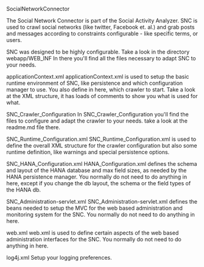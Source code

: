 SocialNetworkConnector

The Social Network Connector is part of the Social Activity Analyzer.
SNC is used to crawl social networks (like twitter, Facebook et. al.) and grab posts and messages according to constraints configurable - like specific terms, or users.

SNC was designed to be highly configurable. Take a look in the directory 
	webapp/WEB_INF
In there you'll find all the files necessary to adapt SNC to your needs. 

applicationContext.xml
applicationContext.xml is used to setup the basic runtime environment of SNC, like persistence and which configuration manager to use. You also define in here, which crawler to start. Take a look at the XML structure, it has loads of comments to show you what is used for what.


SNC_Crawler_Configuration
In SNC_Crawler_Configuration you'll find the files to configure and adapt the crawler to your needs. take a look at the readme.md file there.


SNC_Runtime_Configuration.xml 
SNC_Runtime_Configuration.xml is used to define the overall XML structure for the crawler configuration but also some runtime definition, like warnings and special persistence options.


SNC_HANA_Configuration.xml
HANA_Configuration.xml defines the schema and layout of the HANA database and max field sizes, as needed by the HANA persistence manager. You normally do not need to do anything in here, except if you change the db layout, the schema or the field types of the HANA db.


SNC_Administration-servlet.xml
SNC_Administration-servlet.xml defines the beans needed to setup the MVC for the web based administration and monitoring system for the SNC. You normally do not need to do anything in here.


web.xml
web.xml is used to define certain aspects of the web based administration interfaces for the SNC. You normally do not need to do anything in here.


log4j.xml
Setup your logging preferences.

